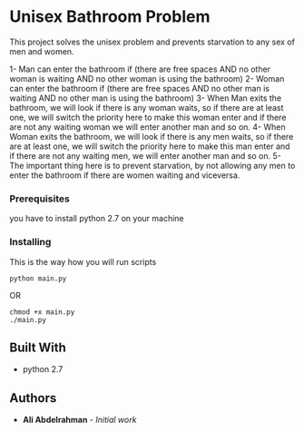 # Unisex Bathroom  Problem

This project solves the unisex problem and prevents starvation to any sex of men and women.

1- Man can enter the bathroom if (there are free spaces AND no other woman is waiting AND no other woman is using the bathroom)
2- Woman can enter the bathroom if (there are free spaces AND no other man is waiting AND no other man is using the bathroom)
3- When Man exits the bathroom, we will look if there is any woman waits, so if there are at least one, we will switch the priority here to make this woman enter and if there are not any waiting woman we will enter another man and so on.
4- When Woman exits the bathroom, we will look if there is any men waits, so if there are at least one, we will switch the priority here to make this man enter and if there are not any waiting men, we will enter another man and so on.
5- The important thing here is to prevent starvation, by not allowing any men to enter the bathroom if there are women waiting and viceversa.

### Prerequisites

you have to install python 2.7 on your machine

### Installing

This is the way how you will run scripts

```
python main.py
```

OR

```
chmod +x main.py
./main.py
```

## Built With

* python 2.7

## Authors

* **Ali Abdelrahman** - *Initial work*
